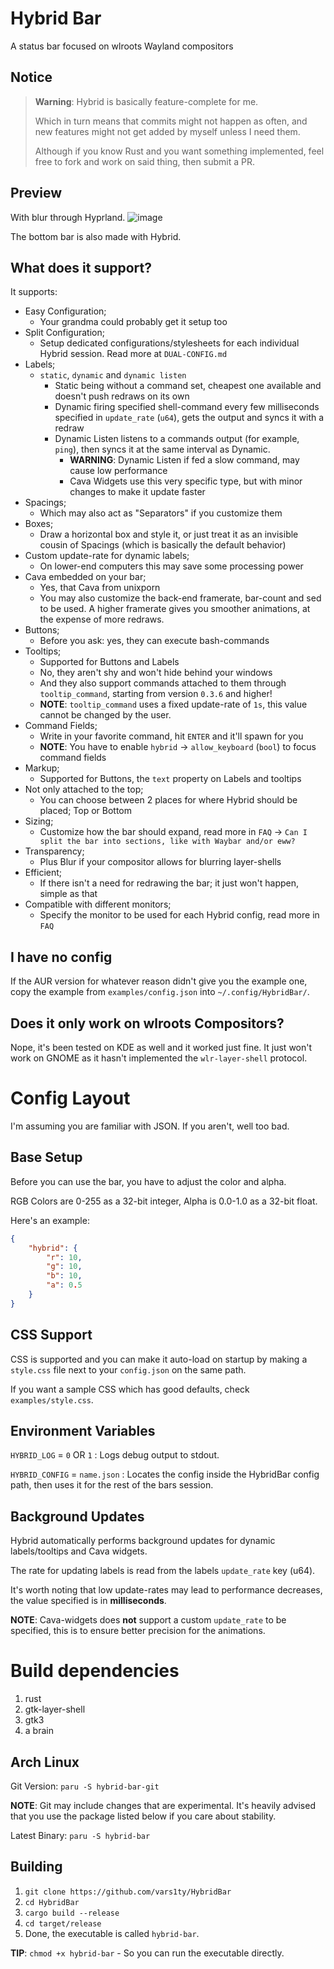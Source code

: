 # Hybrid Bar
A status bar focused on wlroots Wayland compositors
## Notice
> **Warning**:
> Hybrid is basically feature-complete for me.
>
> Which in turn means that commits might not happen as often, and new features might not get added by myself unless I need them.
>
> Although if you know Rust and you want something implemented, feel free to fork and work on said thing, then submit a PR.
## Preview
With blur through Hyprland.
![image](https://user-images.githubusercontent.com/54314240/197680577-2bc0cff4-2438-4c8d-8428-11499d0519c6.png)

The bottom bar is also made with Hybrid.

## What does it support?
It supports:
- Easy Configuration;
  - Your grandma could probably get it setup too
- Split Configuration;
  - Setup dedicated configurations/stylesheets for each individual Hybrid session. Read more at `DUAL-CONFIG.md`
- Labels;
  - `static`, `dynamic` and `dynamic listen`
     - Static being without a command set, cheapest one available and doesn't push redraws on its own
     - Dynamic firing specified shell-command every few milliseconds specified in `update_rate` (`u64`), gets the output and syncs it with a redraw
     - Dynamic Listen listens to a commands output (for example, `ping`), then syncs it at the same interval as Dynamic.
       - **WARNING**: Dynamic Listen if fed a slow command, may cause low performance
       - Cava Widgets use this very specific type, but with minor changes to make it update faster
- Spacings;
  - Which may also act as "Separators" if you customize them
- Boxes;
  - Draw a horizontal box and style it, or just treat it as an invisible cousin of Spacings (which is basically the default behavior)
- Custom update-rate for dynamic labels;
  - On lower-end computers this may save some processing power
- Cava embedded on your bar;
  - Yes, that Cava from unixporn
  - You may also customize the back-end framerate, bar-count and sed to be used. A higher framerate gives you smoother animations, at the expense of more redraws.
- Buttons;
  - Before you ask: yes, they can execute bash-commands
- Tooltips;
  - Supported for Buttons and Labels
  - No, they aren't shy and won't hide behind your windows
  - And they also support commands attached to them through `tooltip_command`, starting from version `0.3.6` and higher!
  - **NOTE**: `tooltip_command` uses a fixed update-rate of `1s`, this value cannot be changed by the user.
- Command Fields;
  - Write in your favorite command, hit `ENTER` and it'll spawn for you
  - **NOTE**: You have to enable `hybrid` -> `allow_keyboard` (`bool`) to focus command fields
- Markup;
  - Supported for Buttons, the `text` property on Labels and tooltips
- Not only attached to the top;
  - You can choose between 2 places for where Hybrid should be placed; Top or Bottom
- Sizing;
  - Customize how the bar should expand, read more in `FAQ` -> `Can I split the bar into sections, like with Waybar and/or eww?`
- Transparency;
  - Plus Blur if your compositor allows for blurring layer-shells
- Efficient;
  - If there isn't a need for redrawing the bar; it just won't happen, simple as that
- Compatible with different monitors;
  - Specify the monitor to be used for each Hybrid config, read more in `FAQ`

## I have no config
If the AUR version for whatever reason didn't give you the example one, copy the example from `examples/config.json` into `~/.config/HybridBar/`.
## Does it only work on wlroots Compositors?
Nope, it's been tested on KDE as well and it worked just fine. It just won't work on GNOME as it hasn't implemented the `wlr-layer-shell` protocol.
# Config Layout
I'm assuming you are familiar with JSON. If you aren't, well too bad.
## Base Setup
Before you can use the bar, you have to adjust the color and alpha.

RGB Colors are 0-255 as a 32-bit integer, Alpha is 0.0-1.0 as a 32-bit float.

Here's an example:

```json
{
    "hybrid": {
        "r": 10,
        "g": 10,
        "b": 10,
        "a": 0.5
    }
}
```
## CSS Support
CSS is supported and you can make it auto-load on startup by making a `style.css` file next to your `config.json` on the same path.

If you want a sample CSS which has good defaults, check `examples/style.css`.
## Environment Variables
`HYBRID_LOG` = `0` OR `1` : Logs debug output to stdout.

`HYBRID_CONFIG` = `name.json` : Locates the config inside the HybridBar config path, then uses it for the rest of the bars session.
## Background Updates
Hybrid automatically performs background updates for dynamic labels/tooltips and Cava widgets.

The rate for updating labels is read from the labels `update_rate` key (u64).

It's worth noting that low update-rates may lead to performance decreases, the value specified is in **milliseconds**.

**NOTE**: Cava-widgets does __not__ support a custom `update_rate` to be specified, this is to ensure better precision for the animations.
# Build dependencies
1. rust
2. gtk-layer-shell
3. gtk3
4. a brain

## Arch Linux
Git Version: `paru -S hybrid-bar-git`

**NOTE**: Git may include changes that are experimental. It's heavily advised that you use the package listed below if you care about stability.

Latest Binary: `paru -S hybrid-bar`
## Building
1. `git clone https://github.com/vars1ty/HybridBar`
2. `cd HybridBar`
3. `cargo build --release`
4. `cd target/release`
5. Done, the executable is called `hybrid-bar`.

**TIP**: `chmod +x hybrid-bar` - So you can run the executable directly.
